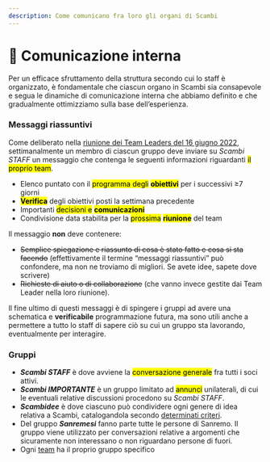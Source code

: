 ```yaml
---
description: Come comunicano fra loro gli organi di Scambi
---
```


# 💬 Comunicazione interna

Per un efficace sfruttamento della struttura secondo cui lo staff è organizzato, è fondamentale che ciascun organo in Scambi sia consapevole e segua le dinamiche di comunicazione interna che abbiamo definito e che gradualmente ottimizziamo sulla base dell’esperienza.

### Messaggi riassuntivi

Come deliberato nella [riunione dei Team Leaders del 16 giugno 2022](https://nuvola.scambi.org/s/C4wd6C6Y6rRXMtm), settimanalmente un membro di ciascun gruppo deve inviare su _Scambi STAFF_ un messaggio che contenga le seguenti informazioni riguardanti <mark style="background-color:yellow;">il proprio team</mark>.

* Elenco puntato con il <mark style="background-color:yellow;">programma degli</mark> <mark style="background-color:yellow;"></mark><mark style="background-color:yellow;">**obiettivi**</mark> per i successivi ≥7 giorni
* <mark style="background-color:yellow;">**Verifica**</mark> degli obiettivi posti la settimana precedente
* Importanti <mark style="background-color:yellow;">decisioni e</mark> <mark style="background-color:yellow;"></mark><mark style="background-color:yellow;">**comunicazioni**</mark>
* Condivisione data stabilita per la <mark style="background-color:yellow;">prossima</mark> <mark style="background-color:yellow;"></mark><mark style="background-color:yellow;">**riunione**</mark> del team

Il messaggio **non** deve contenere:

* ~~Semplice spiegazione e riassunto di cosa è stato fatto e cosa si sta facendo~~ (effettivamente il termine “messaggi riassuntivi” può confondere, ma non ne troviamo di migliori. Se avete idee, sapete dove scrivere)
* ~~Richieste di aiuto o di collaborazione~~ (che vanno invece gestite dai Team Leader nella loro riunione).

Il fine ultimo di questi messaggi è di spingere i gruppi ad avere una schematica e **verificabile** programmazione futura, ma sono utili anche a permettere a tutto lo staff di sapere ciò su cui un gruppo sta lavorando, eventualmente per interagire.

### Gruppi

* _**Scambi STAFF**_ è dove avviene la <mark style="background-color:yellow;">conversazione generale</mark> fra tutti i soci attivi.
* _**Scambi IMPORTANTE**_ è un gruppo limitato ad <mark style="background-color:yellow;">annunci</mark> unilaterali, di cui le eventuali relative discussioni procedono su _Scambi STAFF_.
* _**Scambidee**_ è dove ciascuno può condividere ogni genere di idea relativa a Scambi, catalogandola secondo [determinati criteri](https://t.me/c/1688844197/67).
* Del gruppo _**Sanremesi**_ fanno parte tutte le persone di Sanremo. Il gruppo viene utilizzato per conversazioni relative a argomenti che sicuramente non interessano o non riguardano persone di fuori.
* Ogni [team](teams/) ha il proprio gruppo specifico
